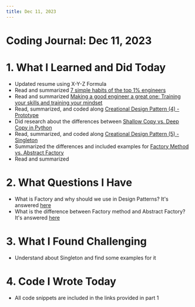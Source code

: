 ```yaml
---
title: Dec 11, 2023
---
```


# Coding Journal: Dec 11, 2023

# 1. What I Learned and Did Today
- Updated resume using X-Y-Z Formula
- Read and summarized [7 simple habits of the top 1% engineers](https://quinnle.io/docs/tech-blogs/notes/post_19)
- Read and summarized [Making a good engineer a great one: Training your skills and training your mindset](https://quinnle.io/docs/tech-blogs/notes/post_20)
- Read, summarized, and coded along [Creational Design Pattern (4) - Prototype](https://quinnle.io/docs/learning-journal/dive-into-design-patterns/post_07)
- Did research about the differences between [Shallow Copy vs. Deep Copy in Python](https://quinnle.io/docs/research-topics/copy_in_python)
- Read, summarized, and coded along [Creational Design Pattern (5) - Singleton](https://quinnle.io/docs/learning-journal/dive-into-design-patterns/post_08)
- Summarized the differences and included examples for [Factory Method vs. Abstract Factory](https://quinnle.io/docs/learning-journal/dive-into-design-patterns/post_09)
- Read and summarized 

# 2. What Questions I Have
- What is Factory and why should we use in Design Patterns? It's answered [here](https://quinnle.io/docs/learning-journal/dive-into-design-patterns/post_09)
- What is the difference between Factory method and Abstract Factory? It's answered [here](https://quinnle.io/docs/learning-journal/dive-into-design-patterns/post_09)


# 3. What I Found Challenging
- Understand about Singleton and find some examples for it

# 4. Code I Wrote Today
- All code snippets are included in the links provided in part 1